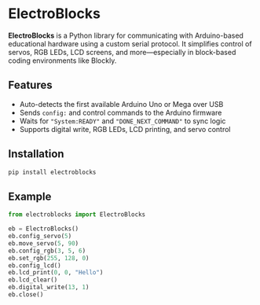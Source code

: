 # ElectroBlocks

**ElectroBlocks** is a Python library for communicating with Arduino-based educational hardware using a custom serial protocol. It simplifies control of servos, RGB LEDs, LCD screens, and more—especially in block-based coding environments like Blockly.

## Features

- Auto-detects the first available Arduino Uno or Mega over USB
- Sends `config:` and control commands to the Arduino firmware
- Waits for `"System:READY"` and `"DONE_NEXT_COMMAND"` to sync logic
- Supports digital write, RGB LEDs, LCD printing, and servo control

## Installation

```bash
pip install electroblocks
```

## Example

```python
from electroblocks import ElectroBlocks

eb = ElectroBlocks()
eb.config_servo(5)
eb.move_servo(5, 90)
eb.config_rgb(3, 5, 6)
eb.set_rgb(255, 128, 0)
eb.config_lcd()
eb.lcd_print(0, 0, "Hello")
eb.lcd_clear()
eb.digital_write(13, 1)
eb.close()
```
